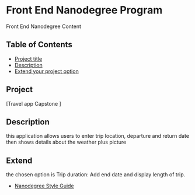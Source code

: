 # Front End Nanodegree Program

Front End Nanodegree Content 

## Table of Contents

* [Project title](#project)
* [Description](#Description)
* [Extend your project option](#Extend)

## Project 
[Travel app Capstone ]

## Description 

this application allows users to enter trip location, departure and return date then shows details about the weather plus picture

## Extend

the chosen option is Trip duration: Add end date and display length of trip.

* [Nanodegree Style Guide](http://udacity.github.io/frontend-nanodegree-styleguide/)
